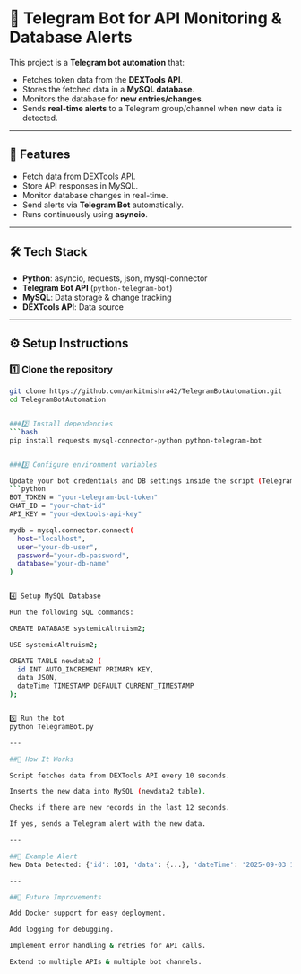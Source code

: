 # 🚀 Telegram Bot for API Monitoring & Database Alerts  

This project is a **Telegram bot automation** that:  
- Fetches token data from the **DEXTools API**.  
- Stores the fetched data in a **MySQL database**.  
- Monitors the database for **new entries/changes**.  
- Sends **real-time alerts** to a Telegram group/channel when new data is detected.  

---

## 📌 Features  
- Fetch data from DEXTools API.  
- Store API responses in MySQL.  
- Monitor database changes in real-time.  
- Send alerts via **Telegram Bot** automatically.  
- Runs continuously using **asyncio**.  

---

## 🛠️ Tech Stack  
- **Python**: asyncio, requests, json, mysql-connector  
- **Telegram Bot API** (`python-telegram-bot`)  
- **MySQL**: Data storage & change tracking  
- **DEXTools API**: Data source  

---

## ⚙️ Setup Instructions  

### 1️⃣ Clone the repository  
```bash
git clone https://github.com/ankitmishra42/TelegramBotAutomation.git
cd TelegramBotAutomation


###2️⃣ Install dependencies
```bash
pip install requests mysql-connector-python python-telegram-bot


###3️⃣ Configure environment variables

Update your bot credentials and DB settings inside the script (TelegramBot.py):
```python
BOT_TOKEN = "your-telegram-bot-token"
CHAT_ID = "your-chat-id"
API_KEY = "your-dextools-api-key"

mydb = mysql.connector.connect(
  host="localhost",
  user="your-db-user",
  password="your-db-password",
  database="your-db-name"
)


4️⃣ Setup MySQL Database

Run the following SQL commands:

CREATE DATABASE systemicAltruism2;

USE systemicAltruism2;

CREATE TABLE newdata2 (
  id INT AUTO_INCREMENT PRIMARY KEY,
  data JSON,
  dateTime TIMESTAMP DEFAULT CURRENT_TIMESTAMP
);


5️⃣ Run the bot
python TelegramBot.py

---

##📲 How It Works

Script fetches data from DEXTools API every 10 seconds.

Inserts the new data into MySQL (newdata2 table).

Checks if there are new records in the last 12 seconds.

If yes, sends a Telegram alert with the new data.

---

##📌 Example Alert
New Data Detected: {'id': 101, 'data': {...}, 'dateTime': '2025-09-03 15:45:10'}

---

##🚧 Future Improvements

Add Docker support for easy deployment.

Add logging for debugging.

Implement error handling & retries for API calls.

Extend to multiple APIs & multiple bot channels.
